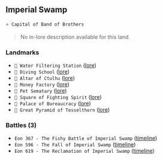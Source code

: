 ## Imperial Swamp
`⭐ Capital of Band of Brothers`
 
> No in-lore description available for this land.

### Landmarks
- `🚰 Water Filtering Station` ([lore](<https://zeithalt.github.io//r/water_filtering_station.html>))
- `🤿 Diving School` ([lore](<https://zeithalt.github.io//r/diving_school.html>))
- `🐙 Altar of Ctulhu` ([lore](<https://zeithalt.github.io//r/altar_of_ctulhu.html>))
- `🏦 Money Factory` ([lore](<https://zeithalt.github.io//r/money_factory.html>))
- `🦴 Pet Sematary` ([lore](<https://zeithalt.github.io//r/pet_sematary.html>))
- `👹 Square of Fighting Spirit` ([lore](<https://zeithalt.github.io//r/square_of_fighting_spirit.html>))
- `🏢 Palace of Bureaucracy` ([lore](<https://zeithalt.github.io//r/palace_of_bureaucracy.html>))
- `🔺 Great Pyramid of Tesselthorn` ([lore](<https://zeithalt.github.io//r/great_pyramid_of_tesselthorn.html>))
### Battles (3)
- `Eon 367 - The Fishy Battle of Imperial Swamp` ([timeline](<https://zeithalt.github.io//t/#eon0367>))
- `Eon 596 - The Fall of Imperial Swamp` ([timeline](<https://zeithalt.github.io//t/#eon0596>))
- `Eon 619 - The Reclamation of Imperial Swamp` ([timeline](<https://zeithalt.github.io//t/#eon0619>))
